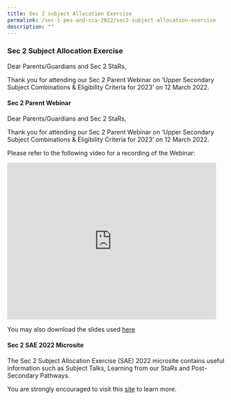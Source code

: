 ```yaml
---
title: Sec 2 subject Allocation Exercise
permalink: /sec-1-pes-and-cca-2022/sec2-subject-allocation-exercise
description: ""
---
```

### Sec 2 Subject Allocation Exercise

Dear Parents/Guardians and Sec 2 StaRs,

Thank you for attending our Sec 2 Parent Webinar on ‘Upper Secondary Subject Combinations & Eligibility Criteria for 2023’ on 12 March 2022.

#### Sec 2 Parent Webinar

Dear Parents/Guardians and Sec 2 StaRs,

Thank you for attending our Sec 2 Parent Webinar on ‘Upper Secondary Subject Combinations & Eligibility Criteria for 2023’ on 12 March 2022.  

Please refer to the following video for a recording of the Webinar:

<iframe width="480" height="360" src="https://www.youtube.com/embed/F1f5GhPH0io" title="Sec 2 Parent Webinar" frameborder="0" allow="accelerometer; autoplay; clipboard-write; encrypted-media; gyroscope; picture-in-picture" allowfullscreen></iframe>

You may also download the slides used [here](/files/SAE%202022%20March%20Parent%20Webinar%20Slides%20sec%202.pdf)

#### Sec 2 SAE 2022 Microsite

The Sec 2 Subject Allocation Exercise (SAE) 2022 microsite contains useful information such as Subject Talks, Learning from our StaRs and Post-Secondary Pathways.

You are strongly encouraged to visit this [site](https://sites.google.com/moe.edu.sg/sec2sae2022/home) to learn more.